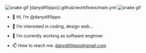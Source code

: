 ![snake gif](https://github.com/danydifilippo/danydifilippo/blob/output/github-contribution-grid-snake.gif)
[danydifilippo]/.github/workflows/main.yml
![snake gif](https://github.com/danydifilippo/danydifilippo/.github/workflows/main.yml)
- 👋 Hi, I’m @danydifilippo
- 👀 I’m interested in coding, design web...
- 🌱 I’m currently working as software enginner 

- 📫 How to reach me: danydifilippo@gmail.com
